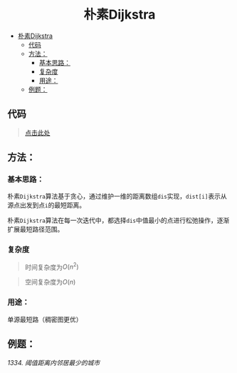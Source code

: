 <!--
 * @Description: 
 * @Author: shadow221213
 * @Date: 2023-11-01 13:56:45
 * @LastEditTime: 2023-11-21 21:59:38
-->
# <div align="center">朴素Dijkstra</div>

<!-- TOC -->

- [朴素Dijkstra](#朴素dijkstra)
  - [代码](#代码)
  - [方法：](#方法)
    - [基本思路：](#基本思路)
    - [复杂度](#复杂度)
    - [用途：](#用途)
  - [例题：](#例题)

<!-- /TOC -->

## 代码
> [点击此处](./Dijkstra.cpp)

## 方法：

### 基本思路：
朴素`Dijkstra`算法基于贪心，通过维护一维的距离数组`dis`实现，`dist[i]`表示从源点出发到点`i`的最短距离。

朴素`Dijkstra`算法在每一次迭代中，都选择`dis`中值最小的点进行松弛操作，逐渐扩展最短路径范围。

### 复杂度
> 时间复杂度为$O(n^2)$

> 空间复杂度为$O(n)$

### 用途：
单源最短路（稠密图更优）

## 例题：
*1334. 阈值距离内邻居最少的城市*

